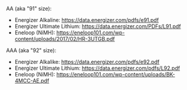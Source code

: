 AA (aka "91" size):
* Energizer Alkaline: https://data.energizer.com/pdfs/e91.pdf
* Energizer Ultimate Lithium: https://data.energizer.com/PDFs/L91.pdf
* Eneloop (NiMH): https://eneloop101.com/wp-content/uploads/2017/02/HR-3UTGB.pdf

AAA (aka "92" size):
* Energizer Alkalike: https://data.energizer.com/pdfs/e92.pdf
* Energizer Ultimate Lithium: https://data.energizer.com/pdfs/L92.pdf
* Eneloop (NiMH): https://eneloop101.com/wp-content/uploads/BK-4MCC-AE.pdf
